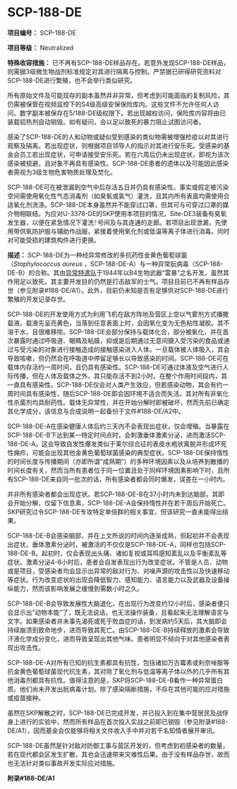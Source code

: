# SCP-188-DE

**项目编号：**  SCP-188-DE

**项目等级：**  Neutralized

**特殊收容措施：**  已不再有SCP-188-DE样品存在。若意外发现SCP-188-DE样品，则需据3级微生物战剂标准规定对其进行隔离与控制。严禁据已研得研究资料对SCP-188-DE进行繁殖，也不会举行类似研究。

所有原始文件及可能现存的副本虽然并非异常，但考虑到可能面临的复制风险，其仍需被保管在视频监控下的S4级高级安保保险库内。这些文件不允许任何人访问。数字副本被保存在5/188-DE级权限下。若出现越权访问，保险库内容将由已装载铝热剂自动销毁。如有疑问，会以足以致死的暴力阻止试图访问者。

感染了SCP-188-DE的人和动物或疑似受到感染的类似物需被增强检疫以对其进行观察及隔离。若出现症状，则根据项目领导人的指示对其进行安乐死。受感染的基金会员工若出现症状，可申请接受安乐死。若在六周后仍未出现症状，即视为该次感染被规避，且对象不再具有感染性。SCP-188-DE患者的遗体以及可能因此感染者需视为3级生物危害物质处理及焚化。

SCP-188-DE可在被泄漏到空气中后存活五日并仍具有感染性。事实或假定被污染空间需使用氧化性气态消毒剂（如臭氧或氯气）灌洗，且其内所有表面均需使用合适氧化剂洗涤。SCP-188-DE本身虽然并不能穿过口罩，但其可与可穿过口罩的媒介物相联结。为应对U-3378-DE的SKP使用本项目的情况，Site-DE3装备有臭氧发生器，以便在紧急情况下灌洗ᚠ号间及与其连通的走廊。若项目出现泄漏，先使用带供氧防护服与辅助作战服，紧接着使用氧化剂或低温等离子体进行消毒。同时对可能受损的建筑构件进行更换。

**描述：**  SCP-188-DE为一种经异常修改的多抗药性金黄色葡萄球菌（*Staphylococcus aureus* ，SCP-188-DE-A）与一种异常朊病毒（SCP-188-DE-B）的合称。其由[异常特遣队](//scp-wiki-cn.wikidot.com/skp-portal)于1944年以B4生物武器“雷暴”之名开发。虽然其作用足以致死，其主要开发目的仍然是打击敌军的士气。项目目前已不再有样品存世（参见附录#188-DE/A1）。此外，目前仍未知是否有足够供对SCP-188-DE进行繁殖的开发记录存世。

SCP-188-DE的开发使用方式为利用飞机在敌方阵地及营区上空以气雾剂方式播撒载液。载液先呈亮黄色，当落到任意表面上时，会因氧化变为无色粘性凝胶。其不溶于水，且很难移除。SCP-188-DE会部分保持与载体化合，部分被氧化，并在首次暴露时通过呼吸道、眼睛及粘膜，抑或是后期通过无意间摄入受污染的食品或通过与受污染的对象进行接触造成的接触感染进入人体。一旦载体被人体吸入，其会导致咳嗽，但仍然会在呼吸道中停留足够长以导致感染的时间。SCP-188-DE可在载体内存活约一周时间，且仍具有感染性。SCP-188-DE可通过体液及空气进行人际传播，但在人体及载体之外，其只能存活不到2小时。在整个作用时间段内，其一直具有感染性。SCP-188-DE仅会对人类产生效应，但若感染动物，其会有约一周时间具有感染性，随后SCP-188-DE即会因环境不适合而失活。其对所有非氧化性杀菌剂均具耐药性。载体无异常性，并在开始分解时即被破坏，然而先前已确定其化学成分，该信息与合成说明一起备份于文件#188-DE/A2中。

SCP-188-DE-A在感染健康人体后约三天内不会表现出症状，仅会增殖。当暴露在SCP-188-DE-B下达到某一特定时间点时，会刺激垂体激素分泌，进而激活SCP-188-DE-A。这会导致自发性爆发类似于莱尔综合征的表皮水疱状离脱并形成坏死性痈疖，可能会出现其他金黄色葡萄球菌感染的典型症状。SCP-188-DE保持惰性的时间长度与传播期间（亦即所谓“成熟期”）的多种环境因素以及从培养到散播的时间长度有关，然而当所有患者位于同一位置且处于同样环境因素影响下时，且所有SCP-188-DE来自同一批次的话，所有感染者都会同时爆发，误差在一小时内。

并非所有感染者都会出现症状。若SCP-188-DE-B在37小时内未到达脑部，其即会开始分解，仅留下信息素，SCP-188-DE-A会保持惰性并在若干周后开始死亡。SKP研究过令SCP-188-DE专攻特定单倍群的相关事宜，但该研究一直未能得出结果。

SCP-188-DE-B会感染脑部，并在上文所说的时间内逐渐成熟，但起初并不会表现出症状。垂体激素分泌时，被激活的不仅仅是SCP-188-DE-A，同样也包括SCP-188-DE-B。起初时，仅会表现出头痛、诸如复视或耳鸣感知紊乱以及平衡紊乱等症状。激素分泌4-8小时后，患者会自发表现出行为改变症状。不管是人员、动物或是项目，受感染者均会显示出异常的敌对行为、对噪声源的攻击性以及快速移动等症状。行为改变症状的出现会降低智力、感知能力、语言能力以及武器及设备操纵能力，然而该影响发展之缓慢到需数小时之久。

SCP-188-DE-B会导致发展性大脑退化，在出现行为改变约12小时后，感染者便只会显示出“动物本能”了，既无法说话，也无法操作装备，且看起来无法理解语言与文字。如果感染者并未事先渴死或死于败血症的话，到发病约5天后，其大脑即会持续崩溃到致命地步，进而导致其死亡。由SCP-188-DE-B持续释放的激素会导致汗液化学成分变化，进而导致呈现出其他气味。患者明显不倾向于对其他感染者表现出攻击性。

SCP-188-DE-A对所有已知的抗生素都具有抗性，包括诸如万古霉素或利奈唑胺等抗金黄色葡萄球菌现代抗生素，其对除了氧化剂与低温等离子体以外的几乎所有其他消毒剂都具有抗性。值得注意的是，SKP将SCP-188-DE-B看作一种异常蛋白质。他们尚未开发出朊病毒计划。除了感染隔断措施，不存在其他可能的应对措施或疫苗接种。

虽然在SKP解散之时，SCP-188-DE已完成开发，并已投入到在集中营居民及战俘身上进行的实验中，然而所有样品在首次投入实战之前即已销毁（参见附录#188-DE/A1），因而基金会仅能够将相关文件收入手中并对若干名知情者展开审讯。

SCP-188-DE虽然是针对敌对防御工事与营区开发的，但考虑到初感染者的数量，若在现代都会区发生扩散，其也会迅速带来灾难性后果。由于没有样品存世，故而也无法针对类似事故开发实际应对措施。

**附录#188-DE/A1** 



